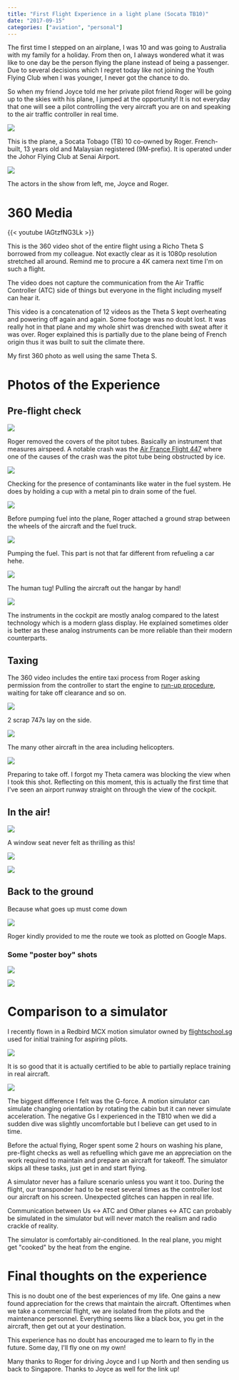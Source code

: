 ```yaml
---
title: "First Flight Experience in a light plane (Socata TB10)"
date: "2017-09-15"
categories: ["aviation", "personal"]
---
```


The first time I stepped on an airplane, I was 10 and was going to Australia with my family for a holiday. From then on, I always wondered what it was like to one day be the person flying the plane instead of being a passenger. Due to several decisions which I regret today like not joining the Youth Flying Club when I was younger, I never got the chance to do.

So when my friend Joyce told me her private pilot friend Roger will be going up to the skies with his plane, I jumped at the opportunity! It is not everyday that one will see a pilot controlling the very aircraft you are on and speaking to the air traffic controller in real time.

[![](images/flight-exp-tb10-1024x427.jpg)](images/flight-exp-tb10.jpg)

This is the plane, a Socata Tobago (TB) 10 co-owned by Roger. French-built, 13 years old and Malaysian registered (9M-prefix). It is operated under the Johor Flying Club at Senai Airport.

[![](images/flight-exp-group-1024x768.jpg)](images/flight-exp-group.jpg)

The actors in the show from left, me, Joyce and Roger.
<!--more-->
# 360 Media

{{< youtube IAGtzfNG3Lk >}}

This is the 360 video shot of the entire flight using a Richo Theta S borrowed from my colleague. Not exactly clear as it is 1080p resolution stretched all around. Remind me to procure a 4K camera next time I'm on such a flight.

The video does not capture the communication from the Air Traffic Controller (ATC) side of things but everyone in the flight including myself can hear it.

This video is a concatenation of 12 videos as the Theta S kept overheating and powering off again and again. Some footage was no doubt lost. It was really hot in that plane and my whole shirt was drenched with sweat after it was over. Roger explained this is partially due to the plane being of French origin thus it was built to suit the climate there.

My first 360 photo as well using the same Theta S.

# Photos of the Experience

## Pre-flight check

[![](images/flight-exp-pitot-300x207.jpg)](images/flight-exp-pitot.jpg)

Roger removed the covers of the pitot tubes. Basically an instrument that measures airspeed. A notable crash was the [Air France Flight 447](https://en.wikipedia.org/wiki/Air_France_Flight_447) where one of the causes of the crash was the pitot tube being obstructed by ice.

[![](images/flight-exp-contamination-1024x738.jpg)](images/flight-exp-contamination.jpg)

Checking for the presence of contaminants like water in the fuel system. He does by holding a cup with a metal pin to drain some of the fuel.

[![](images/flight-exp-refuel-ground-1024x582.jpg)](images/flight-exp-refuel-ground.jpg)

Before pumping fuel into the plane, Roger attached a ground strap between the wheels of the aircraft and the fuel truck.

[![](images/flight-exp-pump-1024x645.jpg)](images/flight-exp-pump.jpg)

Pumping the fuel. This part is not that far different from refueling a car hehe.

[![](images/flight-exp-tug-1024x705.jpg)](images/flight-exp-tug.jpg)

The human tug! Pulling the aircraft out the hangar by hand!

[![](images/flight-exp-instruments-1024x768.jpg)](images/flight-exp-instruments.jpg)

The instruments in the cockpit are mostly analog compared to the latest technology which is a modern glass display. He explained sometimes older is better as these analog instruments can be more reliable than their modern counterparts.

## Taxing

The 360 video includes the entire taxi process from Roger asking permission from the controller to start the engine to [run-up procedure](https://en.wikipedia.org/wiki/Run-up_(aviation)), waiting for take off clearance and so on.

[![](images/flight-exp-scrap.jpg)](images/flight-exp-scrap.jpg)

2 scrap 747s lay on the side.

[![](images/flight-exp-hangars-1024x615.jpg)](images/flight-exp-hangars.jpg)

The many other aircraft in the area including helicopters.

[![](images/flight-exp-runway-1024x768.jpg)](images/flight-exp-runway.jpg)

Preparing to take off. I forgot my Theta camera was blocking the view when I took this shot. Reflecting on this moment, this is actually the first time that I've seen an airport runway straight on through the view of the cockpit.

## In the air!

[![](images/flight-exp-takeoff-1024x648.jpg)](images/flight-exp-takeoff.jpg)

A window seat never felt as thrilling as this!

[![](images/flight-exp-air1.jpg)](images/flight-exp-air1.jpg)

[![](images/flight-exp-air2.jpg)](images/flight-exp-air2.jpg)

## Back to the ground

Because what goes up must come down

[![](images/flight-exp-path-1024x768.jpg)](images/flight-exp-path.jpg)

Roger kindly provided to me the route we took as plotted on Google Maps.

### Some "poster boy" shots

[![](images/flight-exp-me1-1024x768.jpg)](images/flight-exp-me1.jpg)

[![](images/flight-exp-me2-1024x768.jpg)](images/flight-exp-me2.jpg)

# Comparison to a simulator

I recently flown in a Redbird MCX motion simulator owned by [flightschool.sg](http://flightschool.sg/) used for initial training for aspiring pilots.

[![](images/redbirdsim-outside-1024x658.jpg)](images/redbirdsim-outside.jpg)

It is so good that it is actually certified to be able to partially replace training in real aircraft.

[![](images/redbirdsim-inside-1024x768.jpg)](images/redbirdsim-inside-1024x768.jpg)

The biggest difference I felt was the G-force. A motion simulator can simulate changing orientation by rotating the cabin but it can never simulate acceleration. The negative Gs I experienced in the TB10 when we did a sudden dive was slightly uncomfortable but I believe can get used to in time.

Before the actual flying, Roger spent some 2 hours on washing his plane, pre-flight checks as well as refuelling which gave me an appreciation on the work required to maintain and prepare an aircraft for takeoff. The simulator skips all these tasks, just get in and start flying.

A simulator never has a failure scenario unless you want it too. During the flight, our transponder had to be reset several times as the controller lost our aircraft on his screen. Unexpected glitches can happen in real life.

Communication between Us <-> ATC and Other planes <-> ATC can probably be simulated in the simulator but will never match the realism and radio crackle of reality.

The simulator is comfortably air-conditioned. In the real plane, you might get "cooked" by the heat from the engine.

# Final thoughts on the experience

This is no doubt one of the best experiences of my life. One gains a new found appreciation for the crews that maintain the aircraft. Oftentimes when we take a commercial flight, we are isolated from the pilots and the maintenance personnel. Everything seems like a black box, you get in the aircraft, then get out at your destination.

This experience has no doubt has encouraged me to learn to fly in the future. Some day, I'll fly one on my own!

Many thanks to Roger for driving Joyce and I up North and then sending us back to Singapore. Thanks to Joyce as well for the link up!
